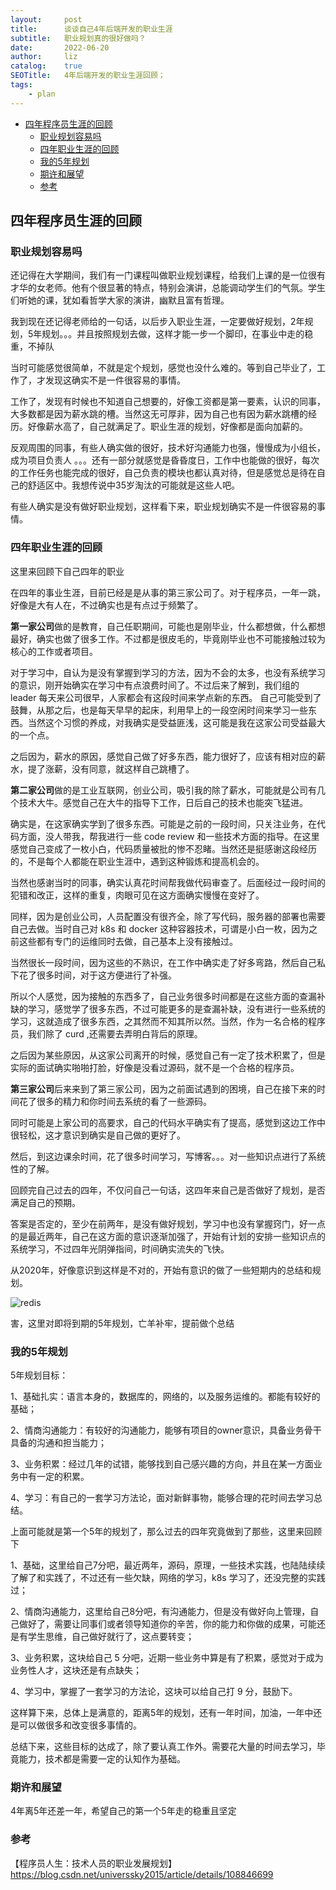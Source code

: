 ```yaml
---
layout:     post
title:      谈谈自己4年后端开发的职业生涯  
subtitle:   职业规划真的很好做吗？
date:       2022-06-20
author:     liz
catalog:    true
SEOTitle:   4年后端开发的职业生涯回顾；
tags:
    - plan
---
```


<!-- START doctoc generated TOC please keep comment here to allow auto update -->
<!-- DON'T EDIT THIS SECTION, INSTEAD RE-RUN doctoc TO UPDATE -->

- [四年程序员生涯的回顾](#%E5%9B%9B%E5%B9%B4%E7%A8%8B%E5%BA%8F%E5%91%98%E7%94%9F%E6%B6%AF%E7%9A%84%E5%9B%9E%E9%A1%BE)
    - [职业规划容易吗](#%E8%81%8C%E4%B8%9A%E8%A7%84%E5%88%92%E5%AE%B9%E6%98%93%E5%90%97)
    - [四年职业生涯的回顾](#%E5%9B%9B%E5%B9%B4%E8%81%8C%E4%B8%9A%E7%94%9F%E6%B6%AF%E7%9A%84%E5%9B%9E%E9%A1%BE)
    - [我的5年规划](#%E6%88%91%E7%9A%845%E5%B9%B4%E8%A7%84%E5%88%92)
    - [期许和展望](#%E6%9C%9F%E8%AE%B8%E5%92%8C%E5%B1%95%E6%9C%9B)
    - [参考](#%E5%8F%82%E8%80%83)

<!-- END doctoc generated TOC please keep comment here to allow auto update -->

## 四年程序员生涯的回顾

### 职业规划容易吗

还记得在大学期间，我们有一门课程叫做职业规划课程，给我们上课的是一位很有才华的女老师。他有个很显著的特点，特别会演讲，总能调动学生们的气氛。学生们听她的课，犹如看哲学大家的演讲，幽默且富有哲理。

我到现在还记得老师给的一句话，以后步入职业生涯，一定要做好规划，2年规划，5年规划。。。并且按照规划去做，这样才能一步一个脚印，在事业中走的稳重，不掉队

当时可能感觉很简单，不就是定个规划，感觉也没什么难的。等到自己毕业了，工作了，才发现这确实不是一件很容易的事情。

工作了，发现有时候也不知道自己想要的，好像工资都是第一要素，认识的同事，大多数都是因为薪水跳的槽。当然这无可厚非，因为自己也有因为薪水跳槽的经历。好像薪水高了，自己就满足了。职业生涯的规划，好像都是面向加薪的。

反观周围的同事，有些人确实做的很好，技术好沟通能力也强，慢慢成为小组长，成为项目负责人 。。。还有一部分就感觉是昏昏度日，工作中也能做的很好，每次的工作任务也能完成的很好，自己负责的模块也都认真对待，但是感觉总是待在自己的舒适区中。我想传说中35岁淘汰的可能就是这些人吧。

有些人确实是没有做好职业规划，这样看下来，职业规划确实不是一件很容易的事情。

### 四年职业生涯的回顾

这里来回顾下自己四年的职业

在四年的事业生涯，目前已经是是从事的第三家公司了。对于程序员，一年一跳，好像是大有人在，不过确实也是有点过于频繁了。

**第一家公司**做的是教育，自己任职期间，可能也是刚毕业，什么都想做，什么都想最好，确实也做了很多工作。不过都是很皮毛的，毕竟刚毕业也不可能接触过较为核心的工作或者项目。

对于学习中，自认为是没有掌握到学习的方法，因为不会的太多，也没有系统学习的意识，刚开始确实在学习中有点浪费时间了。不过后来了解到，我们组的 leader 每天来公司很早，人家都会有这段时间来学点新的东西。
自己可能受到了鼓舞，从那之后，也是每天早早的起床，利用早上的一段空闲时间来学习一些东西。当然这个习惯的养成，对我确实是受益匪浅，这可能是我在这家公司受益最大的一个点。

之后因为，薪水的原因，感觉自己做了好多东西，能力很好了，应该有相对应的薪水，提了涨薪，没有同意，就这样自己跳槽了。

**第二家公司**做的是工业互联网，创业公司，吸引我的除了薪水，可能就是公司有几个技术大牛。感觉自己在大牛的指导下工作，日后自己的技术也能突飞猛进。

确实是，在这家确实学到了很多东西。可能是之前的一段时间，只关注业务，在代码方面，没人带我，帮我进行一些 code review 和一些技术方面的指导。在这里感觉自己变成了一枚小白，代码质量被批的惨不忍睹。当然还是挺感谢这段经历的，不是每个人都能在职业生涯中，遇到这种锻炼和提高机会的。

当然也感谢当时的同事，确实认真花时间帮我做代码审查了。后面经过一段时间的犯错和改正，这样的重复，肉眼可见在这方面确实慢慢在变好了。

同样，因为是创业公司，人员配置没有很齐全，除了写代码，服务器的部署也需要自己去做。当时自己对 k8s 和 docker 这种容器技术，可谓是小白一枚，因为之前这些都有专门的运维同时去做，自己基本上没有接触过。

当然很长一段时间，因为这些的不熟识，在工作中确实走了好多弯路，然后自己私下花了很多时间，对于这方便进行了补强。

所以个人感觉，因为接触的东西多了，自己业务很多时间都是在这些方面的查漏补缺的学习，感觉学了很多东西，不过可能更多的是查漏补缺，没有进行一些系统的学习，这就造成了很多东西，之其然而不知其所以然。当然，作为一名合格的程序员，我们除了 curd ,还需要去弄明白背后的原理。

之后因为某些原因，从这家公司离开的时候，感觉自己有一定了技术积累了，但是实际的面试确实啪啪打脸，好像是没看过源码，就不是一个合格的程序员。

**第三家公司**后来来到了第三家公司，因为之前面试遇到的困境，自己在接下来的时间花了很多的精力和你时间去系统的看了一些源码。

同时可能是上家公司的高要求，自己的代码水平确实有了提高，感觉到这边工作中很轻松，这才意识到确实是自己做的更好了。

然后，到这边课余时间，花了很多时间学习，写博客。。。对一些知识点进行了系统性的了解。

回顾完自己过去的四年，不仅问自己一句话，这四年来自己是否做好了规划，是否满足自己的预期。

答案是否定的，至少在前两年，是没有做好规划，学习中也没有掌握窍门，好一点的是最近两年，自己在这方面的意识逐渐加强了，开始有计划的安排一些知识点的系统学习，不过四年光阴弹指间，时间确实流失的飞快。

从2020年，好像意识到这样是不对的，开始有意识的做了一些短期内的总结和规划。

<img src="/img/month-plan.jpg"  alt="redis" />

害，这里对即将到期的5年规划，亡羊补牢，提前做个总结

### 我的5年规划

5年规划目标：

1、基础扎实：语言本身的，数据库的，网络的，以及服务运维的。都能有较好的基础；

2、情商沟通能力：有较好的沟通能力，能够有项目的owner意识，具备业务骨干具备的沟通和担当能力；

3、业务积累：经过几年的试错，能够找到自己感兴趣的方向，并且在某一方面业务中有一定的积累。

4、学习：有自己的一套学习方法论，面对新鲜事物，能够合理的花时间去学习总结。

上面可能就是第一个5年的规划了，那么过去的四年究竟做到了那些，这里来回顾下

1、基础，这里给自己7分吧，最近两年，源码，原理，一些技术实践，也陆陆续续了解了和实践了，不过还有一些欠缺，网络的学习，k8s 学习了，还没完整的实践过；

2、情商沟通能力，这里给自己8分吧，有沟通能力，但是没有做好向上管理，自己做好了，需要让同事们或者领导知道你的辛苦，你的能力和你做的成果，可能还是有学生思维，自己做好就行了，这点要转变；

3、业务积累，这块给自己 5 分吧，近期一些业务中算是有了积累，感觉对于成为业务性人才，这块还是有点缺失；

4、学习中，掌握了一套学习的方法论，这块可以给自己打 9 分，鼓励下。

这样算下来，总体上是满意的，距离5年的规划，还有一年时间，加油，一年中还是可以做很多和改变很多事情的。

总结下来，这些目标的达成了，除了要认真工作外。需要花大量的时间去学习，毕竟能力，技术都是需要一定的认知作为基础。

### 期许和展望

4年离5年还差一年，希望自己的第一个5年走的稳重且坚定

### 参考

【程序员人生：技术人员的职业发展规划】https://blog.csdn.net/universsky2015/article/details/108846699    




  







